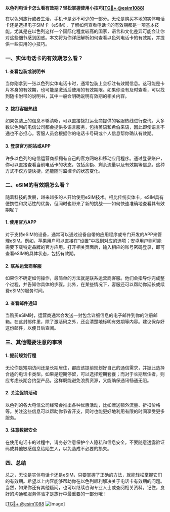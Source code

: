 **以色列电话卡怎么看有效期？轻松掌握使用小技巧[[TG💪+ @esim1088](https://t.me/s/esim1088)]**

在以色列旅行或者生活，手机卡是必不可少的一部分。无论是购买本地的实体电话卡还是选择电子SIM卡（eSIM），了解如何查看电话卡的有效期都是一项基本技能。尤其是在以色列这样一个国际化程度较高的国家，语言和文化差异可能会让你对这些细节感到困惑。本文将为你详细解析如何查看以色列电话卡的有效期，并提供一些实用的小技巧。

### 一、实体电话卡的有效期怎么看？

#### 1. 查看包装或说明书
当你刚拿到一张以色列实体电话卡时，通常包装上会标注有效期信息。这可能是卡片本身的有效期，也可能是激活后使用的有效期限。如果你没有及时查看，可以找到随卡附带的说明书，其中一般会明确说明有效期的相关内容。

#### 2. 拨打客服热线
如果包装上的信息不够清晰，可以直接拨打运营商提供的客服热线进行查询。大多数以色列的电信公司都会提供多语言服务，包括英语和希伯来语，因此即使语言不通也不必担心。客服人员会根据你的电话卡号码或个人信息帮你确认有效期。

#### 3. 登录官方网站或APP
许多以色列的电信运营商都拥有自己的官方网站和移动应用程序。通过登录账户，你可以直接查看当前电话卡的状态，包括余额、剩余流量以及有效期等信息。这种方式不仅方便快捷，还能随时监控卡的状态变化。

### 二、eSIM的有效期怎么看？

随着科技的发展，越来越多的人开始使用eSIM技术。相比传统实体卡，eSIM具有便携性和灵活性的优势，但同时也带来了新的挑战——如何快速准确地查看其有效期呢？

#### 1. 使用官方APP
对于支持eSIM的设备，通常可以通过设备自带的应用程序或专门开发的APP来管理eSIM。例如，苹果用户可以直接在“设置”中找到对应的选项；安卓用户则可能需要下载特定品牌的官方应用。打开相关页面后，输入相应的账号密码登录，即可查看eSIM的具体状态，包括有效期。

#### 2. 联系运营商客服
如果你不确定如何操作，最简单的方法就是联系运营商客服。他们会指导你完成整个过程，并告知你具体的步骤。此外，在某些情况下，客服还可以帮助你延长或续费eSIM的服务时间。

#### 3. 查看邮件通知
当购买eSIM时，运营商通常会发送一封包含详细信息的电子邮件到你的注册邮箱。在这封邮件里，除了激活码之外，还会清楚地标明有效期等内容。建议保存好这份邮件，以便日后查阅。

### 三、其他需要注意的事项

#### 1. 提前规划行程
无论你是短期访问还是长期居住，都应该提前规划好自己的通信需求，并据此选择合适的电话卡类型。如果是短期停留，可以选择短期套餐；而对于长期居住者，则应考虑长期合约型产品。这样既能避免浪费资源，又能确保通讯畅通无阻。

#### 2. 关注促销活动
以色列的各大电信公司经常会推出各种优惠活动，比如赠送额外流量、折扣价格等。关注这些信息可以帮助你节省开支，同时也能更好地利用有限的时间享受更多服务。

#### 3. 注意数据安全
在使用电话卡的过程中，请务必注意保护个人隐私和信息安全。不要随意透露验证码或其他敏感信息给陌生人，以免造成不必要的损失。

### 四、总结

总之，无论是实体电话卡还是eSIM，只要掌握了正确的方法，就能轻松掌握它们的有效期。希望以上内容能够帮助你在以色列顺利解决关于电话卡有效期的问题。当然，如果你还有其他疑问，也可以继续咨询专业人士或查阅相关资料。记住，良好的沟通和服务体验才是旅行中最重要的一部分哦！

[[TG💪+ @esim1088](https://t.me/s/esim1088) ![Image](https://i.postimg.cc/4NQfJmqS/Snipaste-2025-05-13-00-14-12.png)]